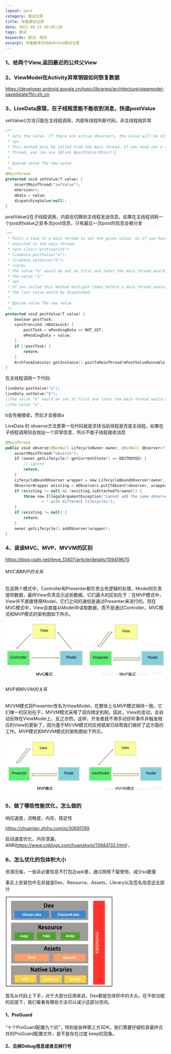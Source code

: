 ```yaml
---
layout: post
category: 面试记录
title: 伴鱼面试记录
date: 2021-05-21 09:05:20
tags: 面试
keywords: 面试，简历
excerpt: 伴鱼数学方向Android面试记录
---
```


### 1、给两个View,返回最近的公共父View

### 2、ViewModel在Activity异常销毁如何恢复数据

https://developer.android.google.cn/topic/libraries/architecture/viewmodel-savedstate?hl=zh_cn

### 3、LiveData原理，在子线程里能不能收到消息，快速postValue

setValue()方法只能在主线程调用，内部有线程判断代码，非主线程抛异常

```kotlin
/**
 * Sets the value. If there are active observers, the value will be dispatched to them.
 * <p>
 * This method must be called from the main thread. If you need set a value from a background
 * thread, you can use {@link #postValue(Object)}
 *
 * @param value The new value
 */
@MainThread
protected void setValue(T value) {
    assertMainThread("setValue");
    mVersion++;
    mData = value;
    dispatchingValue(null);
}
```

postValue()在子线程调用，内部会切换到主线程发送信息。如果在主线程消耗一个post的value之前多次post信息，只有最后一次post的信息会被分发

```kotlin
/**
 * Posts a task to a main thread to set the given value. So if you have a following code
 * executed in the main thread:
 * <pre class="prettyprint">
 * liveData.postValue("a");
 * liveData.setValue("b");
 * </pre>
 * The value "b" would be set at first and later the main thread would override it with
 * the value "a".
 * <p>
 * If you called this method multiple times before a main thread executed a posted task, only
 * the last value would be dispatched.
 *
 * @param value The new value
 */
protected void postValue(T value) {
    boolean postTask;
    synchronized (mDataLock) {
        postTask = mPendingData == NOT_SET;
        mPendingData = value;
    }
    if (!postTask) {
        return;
    }
    ArchTaskExecutor.getInstance().postToMainThread(mPostValueRunnable);
}
```

在主线程调用一下代码

```kotlin
liveData.postValue("a");
liveData.setValue("b");
//The value "b" would be set at first and later the main thread would override it with
//the value "a".
```

b会先被接收，然后才会接收a

LiveData 的 observe方法里第一句代码就是坚持当前线程是否是主线程，如果在子线程调用则会抛出一个异常信息，所以不能子线程接收消息

```kotlin
@MainThread
public void observe(@NonNull LifecycleOwner owner, @NonNull Observer<? super T> observer) {
    assertMainThread("observe");
    if (owner.getLifecycle().getCurrentState() == DESTROYED) {
        // ignore
        return;
    }
    LifecycleBoundObserver wrapper = new LifecycleBoundObserver(owner, observer);
    ObserverWrapper existing = mObservers.putIfAbsent(observer, wrapper);
    if (existing != null && !existing.isAttachedTo(owner)) {
        throw new IllegalArgumentException("Cannot add the same observer"
                + " with different lifecycles");
    }
    if (existing != null) {
        return;
    }
    owner.getLifecycle().addObserver(wrapper);
}
```

### 4、谈谈MVC、MVP、MVVM的区别

https://blog.csdn.net/iteye_13407/article/details/109419670

###### MVC和MVP的关系

在这两个模式中，Controller和Presenter都负责业务逻辑的处理，Model则负责提供数据，最终View负责显示这些数据。它们最大的区别在于：在MVP模式中，View并不直接使用Model，它们之间的通信是通过Presenter来进行的。而在MVC模式中，View会直接从Model中读取数据，而不是通过Controller。MVC模式和MVP模式的架构图如下所示。

![mvc和mvp](https://raw.githubusercontent.com/hxmeie/tuchuang/master/images/20210525111740.png)

###### MVP和MVVM的关系

MVVM模式将Presenter改名为ViewModel，在整体上与MVP模式保持一致。它们唯一的区别在于，MVVM模式采用了双向绑定机制。因此，View的变动，会自动反映在ViewModel上，反之亦然。这样，开发者就不用手动侦听事件并触发相应的View的更新了，因为基于MVVM模式的应用框架已经帮我们做好了这方面的工作。MVP模式和MVVM模式的架构图如下所示。

![mvp和mvvm](https://raw.githubusercontent.com/hxmeie/tuchuang/master/images/mvp%E5%92%8Cmvvm%E7%9A%84%E5%85%B3%E7%B3%BB)

### 5、做了哪些性能优化，怎么做的

响应速度，流畅度，内存，稳定性

https://zhuanlan.zhihu.com/p/30691789

启动速度优化，内存泄漏，ANR(https://www.cnblogs.com/huansky/p/13944132.html)，

### 6、怎么优化的包体积大小

资源压缩，一些非必要信息不打包近apk里，通过网络下载使用，减少so数量

事实上安装包中无非就是Dex、Resource、Assets、Library以及签名信息这五部分

<img src="https://raw.githubusercontent.com/hxmeie/tuchuang/master/images/%E5%AE%89%E8%A3%85%E5%8C%85%E5%86%85%E5%AE%B9" alt="安装包内容" style="zoom: 33%;" />

首先从代码上下手，对于大部分应用来说，Dex都是包体积中的大头。在不砍功能的前提下，我们看看有哪些方法可以减少这部分空间。

#### 1、ProGuard

“十个ProGuard配置九个坑”，特别是各种第三方SDK。我们需要仔细检查最终合并的ProGuard配置文件，是不是存在过度 keep的现象。

#### 2、去掉Debug信息或者去掉行号

